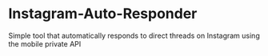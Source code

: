 # Instagram-Auto-Responder
Simple tool that automatically responds to direct threads on Instagram using the mobile private API
